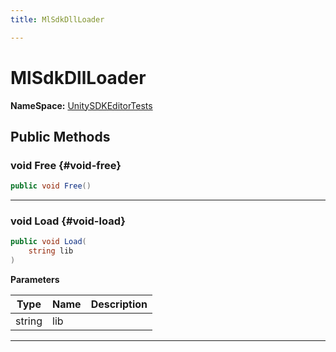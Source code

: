```yaml
---
title: MlSdkDllLoader

---
```


# MlSdkDllLoader



**NameSpace:** 
[UnitySDKEditorTests](/unity-api/api/UnitySDKEditorTests/UnitySDKEditorTests.md) 








## Public Methods

### void Free {#void-free}

```csharp
public void Free()
```






-----------

### void Load {#void-load}

```csharp
public void Load(
    string lib
)
```


**Parameters**

| Type | Name  | Description  | 
|--|--|--|
| string |lib||






-----------

